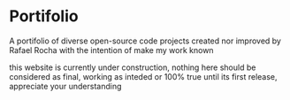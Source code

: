 # Portifolio

A portifolio of diverse open-source code projects created nor improved by Rafael Rocha with the intention of make my work known


this website is currently under construction, nothing here should be considered as final, working as inteded or 100% true until its first release, appreciate your understanding
